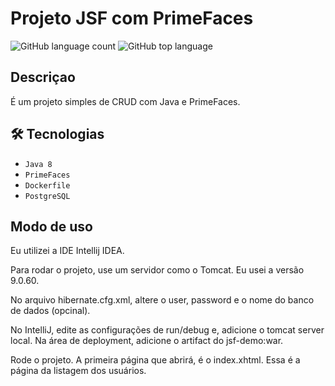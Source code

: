 # Projeto JSF com PrimeFaces
![GitHub language count](https://img.shields.io/github/languages/count/Henrique2305/primefaces-new-version-deploy)
![GitHub top language](https://img.shields.io/github/languages/top/Henrique2305/primefaces-new-version-deploy)

## Descriçao

É um projeto simples de CRUD com Java e PrimeFaces.

## 🛠 Tecnologias

- ``Java 8``
- ``PrimeFaces``
- ``Dockerfile``
- ``PostgreSQL``

## Modo de uso

Eu utilizei a IDE Intellij IDEA.

Para rodar o projeto, use um servidor como o Tomcat. Eu usei a versão 9.0.60.

No arquivo hibernate.cfg.xml, altere o user, password e o nome do banco de dados (opcinal).

No IntelliJ, edite as configurações de run/debug e, adicione o tomcat server local. Na área de deployment, adicione o artifact do jsf-demo:war.

Rode o projeto. A primeira página que abrirá, é o index.xhtml. Essa é a página da listagem dos usuários.

